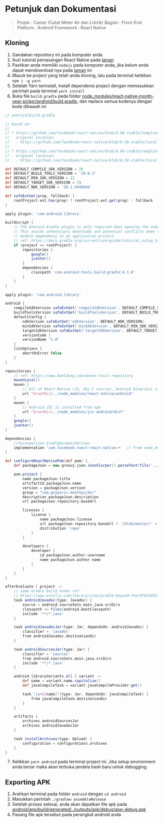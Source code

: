 # Petunjuk dan Dokumentasi

> Projek   : Camer (Catat Meter Air dan Listrik)
> Bagian   : Front-End
> Platform  : Android
> Framework : React Native

## Kloning

1. Gandakan repository ini pada komputer anda
2. Ikuti tutorial pemasangan React Native pada [laman](https://reactnative.dev/docs/environment-setup)
3. Pastikan anda memiliki `nodejs` pada komputer anda, jika belum anda dapat mendownload nya pada [laman](https://nodejs.org/) ini
4. Masuk ke project yang telah anda kloning, lalu pada terminal ketikkan `npm i -g yarn`
5. Setelah Yarn terinstall, install dependensi project dengan memasukkan perintah pada terminal `yarn install`
6. Buka file `build.gradle` pada folder [node_modules/react-native-month-year-picker/android/build.gradle](node_modules/react-native-month-year-picker/android/build.gradle), dan replace semua kodenya dengan kode dibawah ini

  ```gradle
  // android/build.gradle

  // based on:
  //
  // * https://github.com/facebook/react-native/blob/0.60-stable/template/android/build.gradle
  //   original location:
  //   - https://github.com/facebook/react-native/blob/0.58-stable/local-cli/templates/HelloWorld/android/build.gradle
  //
  // * https://github.com/facebook/react-native/blob/0.60-stable/template/android/app/build.gradle
  //   original location:
  //   - https://github.com/facebook/react-native/blob/0.58-stable/local-cli/templates/HelloWorld/android/app/build.gradle

  def DEFAULT_COMPILE_SDK_VERSION = 29
  def DEFAULT_BUILD_TOOLS_VERSION = '29.0.3'
  def DEFAULT_MIN_SDK_VERSION = 21
  def DEFAULT_TARGET_SDK_VERSION = 29
  def DEFAULT_NDK_VERSION = '20.1.5948944'

  def safeExtGet(prop, fallback) {
      rootProject.ext.has(prop) ? rootProject.ext.get(prop) : fallback
  }

  apply plugin: 'com.android.library'

  buildscript {
      // The Android Gradle plugin is only required when opening the android folder stand-alone.
      // This avoids unnecessary downloads and potential conflicts when the library is included as a
      // module dependency in an application project.
      // ref: https://docs.gradle.org/current/userguide/tutorial_using_tasks.html#sec:build_script_external_dependencies
      if (project == rootProject) {
          repositories {
              google()
              jcenter()
          }
          dependencies {
              classpath 'com.android.tools.build:gradle:4.1.0'
          }
      }
  }

  apply plugin: 'com.android.library'

  android {
      compileSdkVersion safeExtGet('compileSdkVersion', DEFAULT_COMPILE_SDK_VERSION)
      buildToolsVersion safeExtGet('buildToolsVersion', DEFAULT_BUILD_TOOLS_VERSION)
      defaultConfig {
          ndkVersion safeExtGet('ndkVersion', DEFAULT_NDK_VERSION)
          minSdkVersion safeExtGet('minSdkVersion', DEFAULT_MIN_SDK_VERSION)
          targetSdkVersion safeExtGet('targetSdkVersion', DEFAULT_TARGET_SDK_VERSION)
          versionCode 1
          versionName "1.0"
      }
      lintOptions {
          abortOnError false
      }
  }

  repositories {
      // ref: https://www.baeldung.com/maven-local-repository
      mavenLocal()
      maven {
          // All of React Native (JS, Obj-C sources, Android binaries) is installed from npm
          url "$rootDir/../node_modules/react-native/android"
      }
      maven {
          // Android JSC is installed from npm
          url "$rootDir/../node_modules/jsc-android/dist"
      }
      google()
      jcenter()
  }

  dependencies {
      //noinspection GradleDynamicVersion
      implementation 'com.facebook.react:react-native:+'  // From node_modules
  }

  def configureReactNativePom(def pom) {
      def packageJson = new groovy.json.JsonSlurper().parseText(file('../package.json').text)

      pom.project {
          name packageJson.title
          artifactId packageJson.name
          version = packageJson.version
          group = "com.gusparis.monthpicker"
          description packageJson.description
          url packageJson.repository.baseUrl

          licenses {
              license {
                  name packageJson.license
                  url packageJson.repository.baseUrl + '/blob/master/' + packageJson.licenseFilename
                  distribution 'repo'
              }
          }

          developers {
              developer {
                  id packageJson.author.username
                  name packageJson.author.name
              }
          }
      }
  }

  afterEvaluate { project ->
      // some Gradle build hooks ref:
      // https://www.oreilly.com/library/view/gradle-beyond-the/9781449373801/ch03.html
      task androidJavadoc(type: Javadoc) {
          source = android.sourceSets.main.java.srcDirs
          classpath += files(android.bootClasspath)
          include '**/*.java'
      }

      task androidJavadocJar(type: Jar, dependsOn: androidJavadoc) {
          classifier = 'javadoc'
          from androidJavadoc.destinationDir
      }

      task androidSourcesJar(type: Jar) {
          classifier = 'sources'
          from android.sourceSets.main.java.srcDirs
          include '**/*.java'
      }

      android.libraryVariants.all { variant ->
          def name = variant.name.capitalize()
          def javaCompileTask = variant.javaCompileProvider.get()

          task "jar${name}"(type: Jar, dependsOn: javaCompileTask) {
              from javaCompileTask.destinationDir
          }
      }

      artifacts {
          archives androidSourcesJar
          archives androidJavadocJar
      }

      task installArchives(type: Upload) {
          configuration = configurations.archives
      }
  }
```

7. Ketikkan `yarn android` pada terminal project ini. Jika setup environment anda benar maka akan terbuka jendela bash baru untuk debugging.

## Exporting APK

1. Arahkan terminal pada folder `android` dengan `cd android`
2. Masukkan perintah `./gradlew assembleRelease`
3. Setelah proses selesai, anda akan dapatkan file apk pada [android/app/build/generated/../outputs/apk/debug/app-debug.apk](android/app/build/generated/../outputs/apk/debug/app-debug.apk)
4. Pasang file apk tersebut pada perangkat android anda

